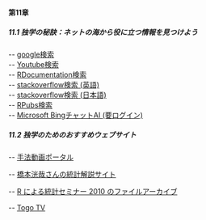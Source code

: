 #### 第11章
##### 11.1 独学の秘訣：ネットの海から役に立つ情報を見つけよう
-- <a href="https://www.google.co.jp/" target="_blank" rel="noopener noreferrer">google検索</a><br>
-- <a href="https://www.youtube.com/" target="_blank" rel="noopener noreferrer">Youtube検索</a><br>
-- <a href="https://www.rdocumentation.org/" target="_blank" rel="noopener noreferrer">RDocumentation検索</a><br>
-- <a href="https://stackoverflow.com/questions" target="_blank" rel="noopener noreferrer">stackoverflow検索 (英語)</a><br>
-- <a href="https://ja.stackoverflow.com/" target="_blank" rel="noopener noreferrer">stackoverflow検索 (日本語)</a><br>
-- <a href="https://rpubs.com/" target="_blank" rel="noopener noreferrer">RPubs検索</a><br>
-- <a href="https://www.bing.com/" target="_blank" rel="noopener noreferrer">Microsoft BingチャットAI (要ログイン)</a><br>


##### 11.2 独学のためのおすすめウェブサイト
-- <a href="https://sites.google.com/view/ecology-method-portal/analysis/rstudio" target="_blank" rel="noopener noreferrer">手法動画ポータル</a><br>

-- <a href="https://sites.google.com/view/ecology-koyahashimoto/home" target="_blank" rel="noopener noreferrer">橋本洸哉さんの統計解説サイト</a><br>

-- <a href="https://ong8181.github.io/rstat2010.html" target="_blank" rel="noopener noreferrer">R による統計セミナー 2010 のファイルアーカイブ</a><br>

-- <a href="https://togotv.dbcls.jp/" target="_blank" rel="noopener noreferrer">Togo TV </a><br>
